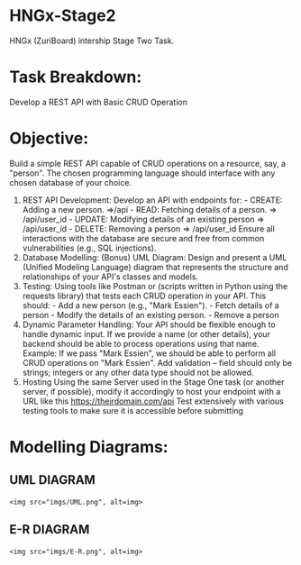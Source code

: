 # HNGx-Stage2
HNGx (ZuriBoard) intership Stage Two Task.
# Task Breakdown: 
Develop a REST API with Basic CRUD Operation
# Objective: 
Build a simple REST API capable of CRUD operations on a resource, say, a "person". The chosen programming language should interface with any chosen database of your choice.
1. REST API Development:
    Develop an API with endpoints for:
        - CREATE: Adding a new person.  =>/api
        - READ: Fetching details of a person.  => /api/user_id
        - UPDATE: Modifying details of an existing person => /api/user_id
        - DELETE: Removing a person => /api/user_id
Ensure all interactions with the database are secure and free from common vulnerabilities (e.g., SQL injections).
2. Database Modelling: (Bonus)
    UML Diagram: Design and present a UML (Unified Modeling Language) diagram that represents the structure and relationships of your API's classes and models.
3. Testing:
    Using tools like Postman or (scripts written in Python using the requests library) that tests each CRUD operation in your API.
    This  should:
        - Add a new person (e.g., "Mark Essien").
        - Fetch details of a person
        - Modify the details of an existing person.
        - Remove a person
4. Dynamic Parameter Handling:
    Your API should be flexible enough to handle dynamic input. If we provide a name (or other details), your backend should be able to process operations using that name.
    Example: If we pass "Mark Essien", we should be able to perform all CRUD operations on "Mark Essien".
    Add validation – field should only be strings; integers or any other data type should not be allowed.
5. Hosting
    Using the same Server used in the Stage One task (or another server, if possible), modify it accordingly to  host your endpoint with a URL like this https://theirdomain.com/api
Test extensively with various testing tools to make sure it is accessible before submitting

# Modelling Diagrams:
## UML DIAGRAM
    <img src="imgs/UML.png", alt=img>
## E-R DIAGRAM
    <img src="imgs/E-R.png", alt=img>

